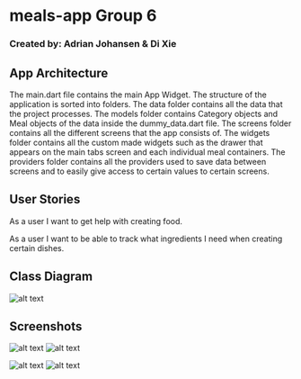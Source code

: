 # meals-app Group 6
### Created by: Adrian Johansen & Di Xie

## App Architecture
The main.dart file contains the main App Widget. The structure of the application is sorted into folders. The data folder contains all the data that the project processes. The models folder contains Category objects and Meal objects of the data inside the dummy_data.dart file. The screens folder contains all the different screens that the app consists of. The widgets folder contains all the custom made widgets such as the drawer that appears on the main tabs screen and each individual meal containers. The providers folder contains all the providers used to save data between screens and to easily give access to certain values to certain screens.

## User Stories
As a user I want to get help with creating food.

As a user I want to be able to track what ingredients I need when creating certain dishes.

## Class Diagram
![alt text](image.png)

## Screenshots
![alt text](Screenshots/Main_Menu.PNG)
![alt text](Screenshots/Dish.PNG)

![alt text](Screenshots/Your_Favourites.PNG)
![alt text](Screenshots/ShoppingList.PNG)
